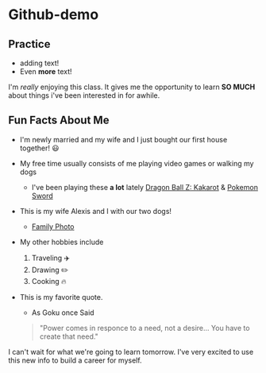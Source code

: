 # Github-demo

## Practice

- adding text!
- Even **more** text!

I'm *really* enjoying this class. It gives me the opportunity to learn **SO MUCH** about things i've been interested in for awhile.     

## Fun Facts About Me

- I'm newly married and my wife and I just bought our first house together! :smiley: 
- My free time usually consists of me playing video games or walking my dogs
    - I've been playing these **a lot** lately [Dragon Ball Z: Kakarot](https://youtu.be/Bf85wwJuFBE) & [Pokemon Sword](https://youtu.be/rWwEeHB8K2Q)
- This is my wife Alexis and I with our two dogs!
    - <a href="TylerFam.jpg">Family Photo</a>
    
- My other hobbies include
    1. Traveling :airplane:
    2. Drawing :pencil2:
    3. Cooking :fire:
- This is my favorite quote.
    - As Goku once Said
    >"Power comes in responce to a need, not a desire...
    >You have to create that need."

I can't wait for what we're going to learn tomorrow. I've very excited to use this new info to build a career for myself.